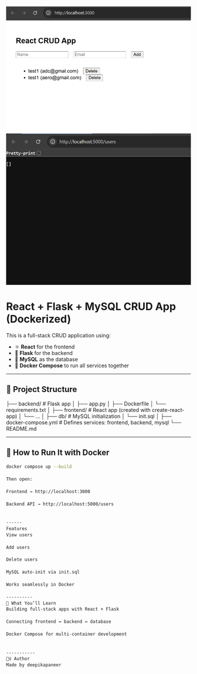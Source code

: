 ![App Screenshot](screenshot1.png)
![App Screenshot](screenshot2.png)

# React + Flask + MySQL CRUD App (Dockerized)

This is a full-stack CRUD application using:

- ⚛️ **React** for the frontend  
- 🐍 **Flask** for the backend  
- 🐬 **MySQL** as the database  
- 🐳 **Docker Compose** to run all services together

---

## 📂 Project Structure
├── backend/ # Flask app
│ ├── app.py
│ ├── Dockerfile
│ └── requirements.txt
│
├── frontend/ # React app (created with create-react-app)
│ └── ...
│
├── db/ # MySQL initialization
│ └── init.sql
│
├── docker-compose.yml # Defines services: frontend, backend, mysql
└── README.md


---

## 🚀 How to Run It with Docker

```bash
docker compose up --build

Then open:

Frontend → http://localhost:3000
 
Backend API → http://localhost:5000/users
 

------
Features
View users

Add users

Delete users

MySQL auto-init via init.sql

Works seamlessly in Docker

----------
🧠 What You’ll Learn
Building full-stack apps with React + Flask

Connecting frontend ↔ backend ↔ database

Docker Compose for multi-container development


-----------
🙋‍♀️ Author
Made by deepikapaneer
